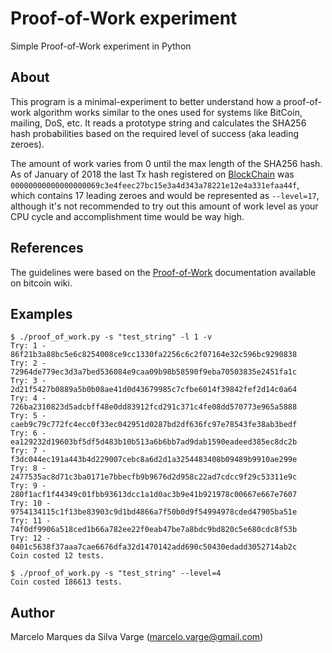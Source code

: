 # Proof-of-Work experiment
Simple Proof-of-Work experiment in Python

## About
This program is a minimal-experiment to better understand how a proof-of-work algorithm works similar to the ones used for systems like BitCoin, mailing, DoS, etc. It reads a prototype string and calculates the SHA256 hash probabilities based on the required level of success (aka leading zeroes).

The amount of work varies from 0 until the max length of the SHA256 hash. As of January of 2018 the last Tx hash registered on [BlockChain](https://blockchain.info/pt/block/00000000000000000069c3e4feec27bc15e3a4d343a78221e12e4a331efaa44f) was `00000000000000000069c3e4feec27bc15e3a4d343a78221e12e4a331efaa44f`, which contains 17 leading zeroes and would be represented as `--level=17`, although it's not recommended to try out this amount of work level as your CPU cycle and accomplishment time would be way high.


## References
The guidelines were based on the [Proof-of-Work](https://en.bitcoin.it/wiki/Proof_of_work) documentation available on bitcoin wiki.



## Examples

```
$ ./proof_of_work.py -s "test_string" -l 1 -v
Try: 1 - 86f21b3a88bc5e6c8254008ce9cc1330fa2256c6c2f07164e32c596bc9290838
Try: 2 - 72964de779ec3d3a7bed536084e9caa09b98b58590f9eba70503835e2451fa1c
Try: 3 - 2d21f5427b0889a5b0b08ae41d0d43679985c7cfbe6014f39842fef2d14c0a64
Try: 4 - 726ba2310823d5adcbff48e0dd83912fcd291c371c4fe08dd570773e965a5888
Try: 5 - caeb9c79c772fc4ecc0f33ec042951d0287bd2df636fc97e78543fe38ab3bedf
Try: 6 - ea129232d19603bf5df5d483b10b513a6b6bb7ad9dab1590eadeed385ec8dc2b
Try: 7 - f3dc044ec191a443b4d229007cebc8a6d2d1a3254483408b09489b9910ae299e
Try: 8 - 2477535ac8d71c3ba0171e7bbecfb9b9676d2d958c22ad7cdcc9f29c53311e9c
Try: 9 - 280f1acf1f44349c01fbb93613dcc1a1d0ac3b9e41b921978c00667e667e7607
Try: 10 - 9754134115c1f13be83903c9d1bd4866a7f50b0d9f54994978cded47905ba51e
Try: 11 - 74f0df9906a518ced1b66a782ee22f0eab47be7a8bdc9bd820c5e680cdc8f53b
Try: 12 - 0401c5638f37aaa7cae6676dfa32d1470142add690c50430edadd3052714ab2c
Coin costed 12 tests.
```

```
$ ./proof_of_work.py -s "test_string" --level=4
Coin costed 186613 tests.
```

## Author

Marcelo Marques da Silva Varge
(marcelo.varge@gmail.com)
